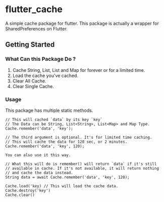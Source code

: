 # flutter_cache

A simple cache package for flutter. This package is actually a wrapper for SharedPreferences on Flutter.

## Getting Started

### What Can this Package Do ?

1. Cache String, List<String>, List<Map> and Map for forever or for a limited time.
2. Load the cache you've cached.
3. Clear All Cache.
4. Clear Single Cache.

### Usage
This package has multiple static methods.

```
// This will cached `data` by its key `key`
// The Data can be String, List<String>, List<Map> and Map Type.
Cache.remember('data', 'key'); 

// The third argument is optional. It's for limited time caching.
// This will cache the data for 120 sec, or 2 minutes.
Cache.remember('data', 'key', 120); 

You can also use it this way.

// What this will do is remember() will return `data` if it's still                                                          // available in cache. If it's not available, it will return nothing                                                           // and cache the data instead.
String data = await Cache.remember('data', 'key', 120); 

Cache.load('key) // This will load the cache data.
Cache.destroy('key')
Cache.clear()

```
